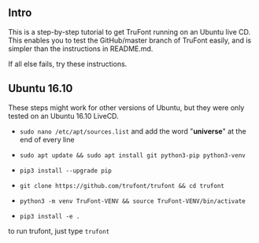 ## Intro

This is a step-by-step tutorial to get TruFont running on an Ubuntu live CD. This enables you to test the GitHub/master branch of TruFont easily, and is simpler than the instructions in README.md. 

If all else fails, try these instructions.

## Ubuntu 16.10

These steps might work for other versions of Ubuntu, but they were only tested on an Ubuntu 16.10 LiveCD.

- `sudo nano /etc/apt/sources.list` and add the word "**universe**" at the end of every line

- `sudo apt update && sudo apt install git python3-pip python3-venv`

- `pip3 install --upgrade pip`

- `git clone https://github.com/trufont/trufont && cd trufont`

- `python3 -m venv TruFont-VENV && source TruFont-VENV/bin/activate`

- `pip3 install -e .`

to run trufont, just type `trufont`
